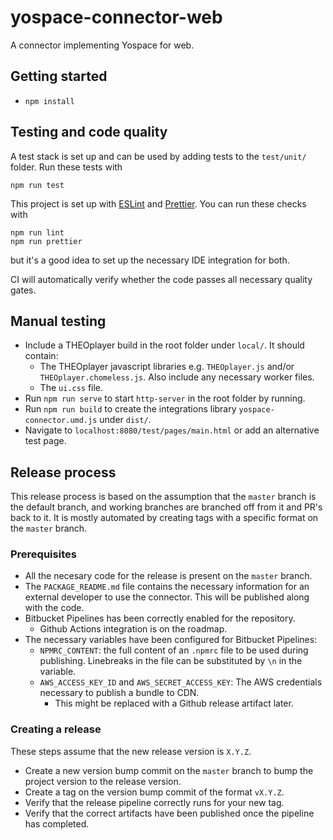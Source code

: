 # yospace-connector-web

A connector implementing Yospace for web.

## Getting started

-   `npm install`

## Testing and code quality

A test stack is set up and can be used by adding tests to the `test/unit/` folder. Run these tests with

```
npm run test
```

This project is set up with [ESLint](https://eslint.org/) and [Prettier](https://prettier.io/). You can run these checks with

```
npm run lint
npm run prettier
```

but it's a good idea to set up the necessary IDE integration for both.

CI will automatically verify whether the code passes all necessary quality gates.

## Manual testing

-   Include a THEOplayer build in the root folder under `local/`. It should contain:
    -   The THEOplayer javascript libraries e.g. `THEOplayer.js` and/or `THEOplayer.chomeless.js`. Also include any necessary worker files.
    -   The `ui.css` file.
-   Run `npm run serve` to start `http-server` in the root folder by running.
-   Run `npm run build` to create the integrations library `yospace-connector.umd.js` under `dist/`.
-   Navigate to `localhost:8080/test/pages/main.html` or add an alternative test page.

## Release process

This release process is based on the assumption that the `master` branch is the default branch, and working branches are branched off from it and PR's back to it.
It is mostly automated by creating tags with a specific format on the `master` branch.

### Prerequisites

-   All the necesary code for the release is present on the `master` branch.
-   The `PACKAGE_README.md` file contains the necessary information for an external developer to use the connector. This will be published along with the code.
-   Bitbucket Pipelines has been correctly enabled for the repository.
    -   Github Actions integration is on the roadmap.
-   The necessary variables have been configured for Bitbucket Pipelines:
    -   `NPMRC_CONTENT`: the full content of an `.npmrc` file to be used during publishing. Linebreaks in the file can be substituted by `\n` in the variable.
    -   `AWS_ACCESS_KEY_ID` and `AWS_SECRET_ACCESS_KEY`: The AWS credentials necessary to publish a bundle to CDN.
        -   This might be replaced with a Github release artifact later.

### Creating a release

These steps assume that the new release version is `X.Y.Z`.

-   Create a new version bump commit on the `master` branch to bump the project version to the release version.
-   Create a tag on the version bump commit of the format `vX.Y.Z`.
-   Verify that the release pipeline correctly runs for your new tag.
-   Verify that the correct artifacts have been published once the pipeline has completed.
